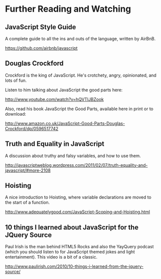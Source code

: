 
# Further Reading and Watching

## JavaScript Style Guide

A complete guide to all the ins and outs of the language, written by AirBnB.

<https://github.com/airbnb/javascript>

## Douglas Crockford

Crockford is the king of JavaScript. He's crotchety, angry, opinionated, and lots of fun.

Listen to him talking about JavaScript the good parts here:

<http://www.youtube.com/watch?v=hQVTIJBZook>

Also, read his book JavaScript the Good Parts, available here in print or to download:

<http://www.amazon.co.uk/JavaScript-Good-Parts-Douglas-Crockford/dp/0596517742>

## Truth and Equality in JavaScript

A discussion about truthy and falsy variables, and how to use them.

<http://javascriptweblog.wordpress.com/2011/02/07/truth-equality-and-javascript/#more-2108>

## Hoisting

A nice introduction to Hoisting, where variable declarations are moved to the start of a function.

<http://www.adequatelygood.com/JavaScript-Scoping-and-Hoisting.html>

## 10 things I learned about JavaScript for the JQuery Source

Paul Irish is the man behind HTML5 Rocks and also the YayQuery podcast (which you should listen to for JavaScript themed jokes and light entertainment). This video is a bit of a classic.

<http://www.paulirish.com/2010/10-things-i-learned-from-the-jquery-source/>